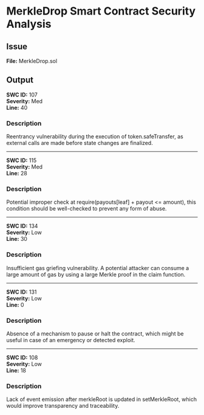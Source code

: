 # MerkleDrop Smart Contract Security Analysis

## Issue
**File:** MerkleDrop.sol


## Output

**SWC ID:** 107  
**Severity:** Med  
**Line:** 40

### Description
Reentrancy vulnerability during the execution of token.safeTransfer, as external calls are made before state changes are finalized.


---
 
**SWC ID:** 115  
**Severity:** Med  
**Line:** 28

### Description
Potential improper check at require(payouts[leaf] + payout <= amount), this condition should be well-checked to prevent any form of abuse.


---

**SWC ID:** 134  
**Severity:** Low  
**Line:** 30

### Description
Insufficient gas griefing vulnerability. A potential attacker can consume a large amount of gas by using a large Merkle proof in the claim function.


---

**SWC ID:** 131  
**Severity:** Low  
**Line:** 0

### Description
Absence of a mechanism to pause or halt the contract, which might be useful in case of an emergency or detected exploit.

---

**SWC ID:** 108  
**Severity:** Low  
**Line:** 18

### Description
Lack of event emission after merkleRoot is updated in setMerkleRoot, which would improve transparency and traceability.